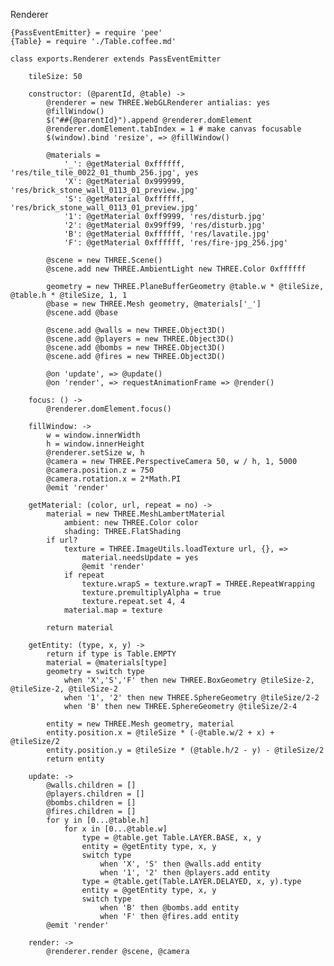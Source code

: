 Renderer

	{PassEventEmitter} = require 'pee'
	{Table} = require './Table.coffee.md'

	class exports.Renderer extends PassEventEmitter

		tileSize: 50

		constructor: (@parentId, @table) ->
			@renderer = new THREE.WebGLRenderer antialias: yes
			@fillWindow()
			$("##{@parentId}").append @renderer.domElement
			@renderer.domElement.tabIndex = 1 # make canvas focusable
			$(window).bind 'resize', => @fillWindow()

			@materials =
				'_': @getMaterial 0xffffff, 'res/tile_tile_0022_01_thumb_256.jpg', yes
				'X': @getMaterial 0x999999, 'res/brick_stone_wall_0113_01_preview.jpg'
				'S': @getMaterial 0xffffff, 'res/brick_stone_wall_0113_01_preview.jpg'
				'1': @getMaterial 0xff9999, 'res/disturb.jpg'
				'2': @getMaterial 0x99ff99, 'res/disturb.jpg'
				'B': @getMaterial 0xffffff, 'res/lavatile.jpg'
				'F': @getMaterial 0xffffff, 'res/fire-jpg_256.jpg'

			@scene = new THREE.Scene()
			@scene.add new THREE.AmbientLight new THREE.Color 0xffffff

			geometry = new THREE.PlaneBufferGeometry @table.w * @tileSize, @table.h * @tileSize, 1, 1
			@base = new THREE.Mesh geometry, @materials['_']
			@scene.add @base

			@scene.add @walls = new THREE.Object3D()
			@scene.add @players = new THREE.Object3D()
			@scene.add @bombs = new THREE.Object3D()
			@scene.add @fires = new THREE.Object3D()

			@on 'update', => @update()
			@on 'render', => requestAnimationFrame => @render()

		focus: () ->
			@renderer.domElement.focus()

		fillWindow: ->
			w = window.innerWidth
			h = window.innerHeight
			@renderer.setSize w, h
			@camera = new THREE.PerspectiveCamera 50, w / h, 1, 5000
			@camera.position.z = 750
			@camera.rotation.x = 2*Math.PI
			@emit 'render'

		getMaterial: (color, url, repeat = no) ->
			material = new THREE.MeshLambertMaterial
				ambient: new THREE.Color color
				shading: THREE.FlatShading
			if url?
				texture = THREE.ImageUtils.loadTexture url, {}, =>
					material.needsUpdate = yes
					@emit 'render'
				if repeat
					texture.wrapS = texture.wrapT = THREE.RepeatWrapping
					texture.premultiplyAlpha = true
					texture.repeat.set 4, 4
				material.map = texture

			return material

		getEntity: (type, x, y) ->
			return if type is Table.EMPTY
			material = @materials[type]
			geometry = switch type
				when 'X','S','F' then new THREE.BoxGeometry @tileSize-2, @tileSize-2, @tileSize-2
				when '1', '2' then new THREE.SphereGeometry @tileSize/2-2
				when 'B' then new THREE.SphereGeometry @tileSize/2-4

			entity = new THREE.Mesh geometry, material
			entity.position.x = @tileSize * (-@table.w/2 + x) + @tileSize/2
			entity.position.y = @tileSize * (@table.h/2 - y) - @tileSize/2
			return entity

		update: ->
			@walls.children = []
			@players.children = []
			@bombs.children = []
			@fires.children = []
			for y in [0...@table.h]
				for x in [0...@table.w]
					type = @table.get Table.LAYER.BASE, x, y
					entity = @getEntity type, x, y
					switch type
						when 'X', 'S' then @walls.add entity
						when '1', '2' then @players.add entity
					type = @table.get(Table.LAYER.DELAYED, x, y).type
					entity = @getEntity type, x, y
					switch type
						when 'B' then @bombs.add entity
						when 'F' then @fires.add entity
			@emit 'render'

		render: ->
			@renderer.render @scene, @camera
